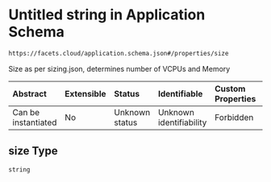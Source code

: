 # Untitled string in Application Schema

```txt
https://facets.cloud/application.schema.json#/properties/size
```

Size as per sizing.json, determines number of VCPUs and Memory

| Abstract            | Extensible | Status         | Identifiable            | Custom Properties | Additional Properties | Access Restrictions | Defined In                                                                                     |
| :------------------ | :--------- | :------------- | :---------------------- | :---------------- | :-------------------- | :------------------ | :--------------------------------------------------------------------------------------------- |
| Can be instantiated | No         | Unknown status | Unknown identifiability | Forbidden         | Allowed               | none                | [application.schema.json*](../../../assets/out/application.schema.json "open original schema") |

## size Type

`string`
